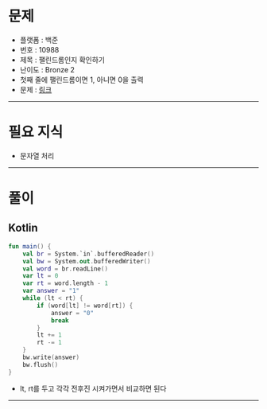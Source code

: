 # 문제
- 플랫폼 : 백준
- 번호 : 10988
- 제목 : 팰린드롬인지 확인하기
- 난이도 : Bronze 2
- 첫째 줄에 팰린드롬이면 1, 아니면 0을 출력 
- 문제 : <a href="https://www.acmicpc.net/problem/10988" target="_blank">링크</a>

---

# 필요 지식
- 문자열 처리

---

# 풀이
## Kotlin
```kotlin
fun main() {
    val br = System.`in`.bufferedReader()
    val bw = System.out.bufferedWriter()
    val word = br.readLine()
    var lt = 0
    var rt = word.length - 1
    var answer = "1"
    while (lt < rt) {
        if (word[lt] != word[rt]) {
            answer = "0"
            break
        }
        lt += 1
        rt -= 1
    }
    bw.write(answer)
    bw.flush()
}
```
- lt, rt를 두고 각각 전후진 시켜가면서 비교하면 된다

---


